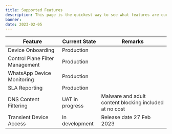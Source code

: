 ```yaml
---
title: Supported Features
description: This page is the quickest way to see what features are currently support
banner:
date: 2023-02-05
---
```


| Feature                         | Current State   | Remarks                                                |
| ------------------------------- | --------------- | ------------------------------------------------------ |
| Device Onboarding               | Production      |                                                        |
| Control Plane Filter Management | Production      |                                                        |
| WhatsApp Device Monitoring      | Production      |                                                        |
| SLA Reporting                   | Production      |                                                        |
| DNS Content Filtering           | UAT in progress | Malware and adult content blocking included at no cost |
| Transient Device Access         | In development  | Release date 27 Feb 2023                               |

